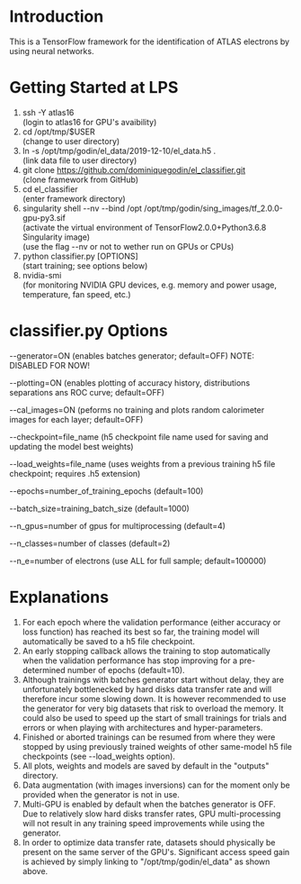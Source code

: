 # Introduction
This is a TensorFlow framework for the identification of ATLAS electrons by using neural networks.

# Getting Started at LPS
1) ssh -Y atlas16  
(login to atlas16 for GPU's avaibility)	  
2) cd /opt/tmp/$USER  
(change to user directory)											  
3) ln -s /opt/tmp/godin/el_data/2019-12-10/el_data.h5 .  
(link data file to user directory)  
4) git clone https://github.com/dominiquegodin/el_classifier.git  
(clone framework from GitHub)  
5) cd el_classifier  
(enter framework directory)
6) singularity shell --nv --bind /opt /opt/tmp/godin/sing_images/tf_2.0.0-gpu-py3.sif  
(activate the virtual environment of TensorFlow2.0.0+Python3.6.8 Singularity image)  
(use the flag --nv or not to wether run on GPUs or CPUs)
7) python classifier.py [OPTIONS]  
(start training; see options below)
8) nvidia-smi  
(for monitoring NVIDIA GPU devices, e.g. memory and power usage, temperature, fan speed, etc.)

# classifier.py Options
--generator=ON  (enables batches generator; default=OFF) NOTE: DISABLED FOR NOW!

--plotting=ON  (enables plotting of accuracy history, distributions separations ans ROC curve; default=OFF)

--cal_images=ON  (peforms no training and plots random calorimeter images for each layer; default=OFF)  

--checkpoint=file_name (h5 checkpoint file name used for saving and updating the model best weights)

--load_weights=file_name (uses weights from a previous training h5 file checkpoint; requires .h5 extension)  

--epochs=number_of_training_epochs  (default=100)

--batch_size=training_batch_size  (default=1000) 

--n_gpus=number of gpus for multiprocessing (default=4)

--n_classes=number of classes (default=2)

--n_e=number of electrons (use ALL for full sample; default=100000)


# Explanations
1) For each epoch where the validation performance (either accuracy or loss function) has reached its best so far, the training model will automatically be saved to a h5 file checkpoint. 
2) An early stopping callback allows the training to stop automatically when the validation performance has stop improving for a pre-determined number of epochs (default=10).  
3) Although trainings with batches generator start without delay, they are unfortunately bottlenecked by hard disks data transfer rate and will therefore incur some slowing down. It is however recommended to use the generator for very big datasets that risk to overload the memory. It could also be used to speed up the start of small trainings for trials and errors or when playing with architectures and hyper-parameters.
4) Finished or aborted trainings can be resumed from where they were stopped by using previously trained weights of other same-model
h5 file checkpoints (see --load_weights option).
5) All plots, weights and models are saved by default in the "outputs" directory.
5) Data augmentation (with images inversions) can for the moment only be provided when the generator is not in use. 
7) Multi-GPU is enabled by default when the batches generator is OFF. Due to relatively slow hard disks transfer rates, GPU multi-processing will not result in any training speed improvements while using the generator.
8) In order to optimize data transfer rate, datasets should physically be present on the same server of the GPU's. Significant access speed gain is achieved by simply linking to "/opt/tmp/godin/el_data" as shown above. 
